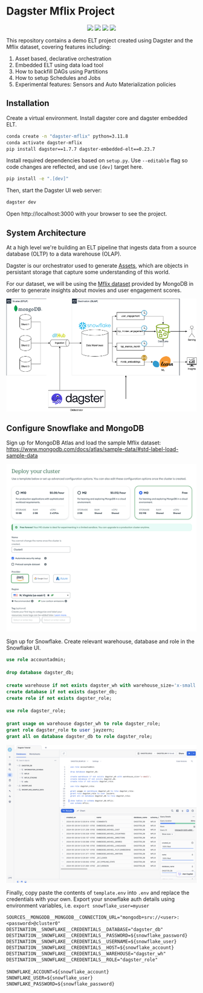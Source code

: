 # Dagster Mflix Project

<div align="center">
  <a target="_blank" style="background:none">
    <img src="https://img.shields.io/pypi/pyversions/dagster?labelColor=4F43DD&color=163B36">
  </a>
  <a target="_blank">
    <img src="https://img.shields.io/badge/dagster-orchestration-blue?labelColor=4F43DD&color=163B36" />
  </a>
  <a target="_blank">
    <img src="https://img.shields.io/badge/dlt-ingestion-blue?labelColor=4F43DD&color=163B36" />
  </a>
  <a target="_blank">
    <img src="https://img.shields.io/badge/snowflake-storage-blue?labelColor=4F43DD&color=163B36" />
  </a>
</div>

This repository contains a demo ELT project created using Dagster and the Mflix dataset, covering features including:

1. Asset based, declarative orchestration
2. Embedded ELT using data load tool
3. How to backfill DAGs using Partitions
4. How to setup Schedules and Jobs
5. Experimental features: Sensors and Auto Materialization policies

## Installation

Create a virtual environment. Install dagster core and dagster embedded ELT.

```bash
conda create -n "dagster-mflix" python=3.11.8
conda activate dagster-mflix
pip install dagster==1.7.7 dagster-embedded-elt==0.23.7
```

Install required dependencies based on `setup.py`. Use `--editable` flag so code changes are reflected, and use `[dev]` target here.
```bash
pip install -e ".[dev]"
```

Then, start the Dagster UI web server:

```bash
dagster dev
```

Open http://localhost:3000 with your browser to see the project.

## System Architecture

At a high level we're building an ELT pipeline that ingests data from a source database (OLTP) to a data warehouse (OLAP).

Dagster is our orchestrator used to generate [Assets](https://docs.dagster.io/concepts/assets/software-defined-assets), which are objects in persistant storage that capture some understanding of this world.

For our dataset, we will be using the [Mflix dataset](https://www.mongodb.com/docs/atlas/sample-data/sample-mflix) provided by MongoDB in order to generate insights about movies and user engagement scores.

![img/system-architecture.png](img/system-architecture.png)

## Configure Snowflake and MongoDB

Sign up for MongoDB Atlas and load the sample Mflix dataset: https://www.mongodb.com/docs/atlas/sample-data/#std-label-load-sample-data

![img/mongodb.png](img/mongodb.png)

Sign up for Snowflake. Create relevant warehouse, database and role in the Snowflake UI.
```sql
use role accountadmin;

drop database dagster_db;

create warehouse if not exists dagster_wh with warehouse_size='x-small';
create database if not exists dagster_db;
create role if not exists dagster_role;

use role dagster_role;

grant usage on warehouse dagster_wh to role dagster_role;
grant role dagster_role to user jayzern;
grant all on database dagster_db to role dagster_role;
```

![img/snowflake2.png](img/snowflake2.png)

Finally, copy paste the contents of `template.env` into `.env` and replace the credentials with your own. Export your snowflake auth details using environment variables, i.e. `export snowflake_user=myuser`

```
SOURCES__MONGODB__MONGODB__CONNECTION_URL="mongodb+srv://<user>:<password>@cluster0"
DESTINATION__SNOWFLAKE__CREDENTIALS__DATABASE="dagster_db"
DESTINATION__SNOWFLAKE__CREDENTIALS__PASSWORD=${snowflake_password}
DESTINATION__SNOWFLAKE__CREDENTIALS__USERNAME=${snowflake_user}
DESTINATION__SNOWFLAKE__CREDENTIALS__HOST=${snowflake_account}
DESTINATION__SNOWFLAKE__CREDENTIALS__WAREHOUSE="dagster_wh"
DESTINATION__SNOWFLAKE__CREDENTIALS__ROLE="dagster_role"

SNOWFLAKE_ACCOUNT=${snowflake_account}
SNOWFLAKE_USER=${snowflake_user}
SNOWFLAKE_PASSWORD=${snowflake_password}
```
